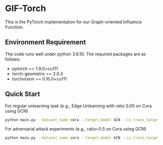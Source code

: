 # GIF-Torch
This is the PyTorch implementation for our Graph-oriented Influence Function.


## Environment Requirement
The code runs well under python 3.6.10. The required packages are as follows:

- pytorch == 1.9.0+cu111
- torch-geometric == 2.0.3
- torchvision == 0.10.0+cu111

## Quick Start

For regular unlearning task (e.g., Edge Unlearning with ratio 0.05 on Cora using GCN)
```bash
python main.py --dataset_name cora --target_model GCN --is_train_target_model True --exp Unlearn --method GIF --is_use_node_feature True --num_runs 10 --unlearn_task edge --unlearn_ratio 0.05 --iteration 100 --scale 500
```

For adversarial attack experiments (e.g., ratio=0.5 on Cora using GCN)
```bash
python main.py --dataset_name cora --target_model GCN --is_train_target_model True --exp Attack --method GIF --is_use_node_feature True --num_runs 10 --unlearn_task edge --unlearn_ratio 0.5 --iteration 100 --scale 500
```